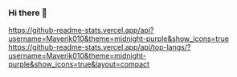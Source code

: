 ### Hi there 👋

<a href="https://github.com/Maverik010">
https://github-readme-stats.vercel.app/api?username=Maverik010&theme=midnight-purple&show_icons=true
</a>

<a href="https://github.com/Maverik010">
https://github-readme-stats.vercel.app/api/top-langs/?username=Maverik010&theme=midnight-purple&show_icons=true&layout=compact
</a>
  
 
 
<!--
**Maverik010/Maverik010** is a ✨ _special_ ✨ repository because its `README.md` (this file) appears on your GitHub profile.

Here are some ideas to get you started:

- 🔭 I’m currently working on ...
- 🌱 I’m currently learning ...
- 👯 I’m looking to collaborate on ...
- 🤔 I’m looking for help with ...
- 💬 Ask me about ...
- 📫 How to reach me: ...
- 😄 Pronouns: ...
- ⚡ Fun fact: ...
-->
